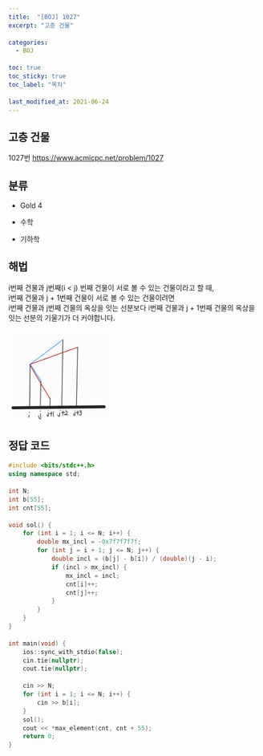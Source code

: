 ```yaml
---
title:  "[BOJ] 1027"
excerpt: "고층 건물"

categories:
  - BOJ

toc: true
toc_sticky: true
toc_label: "목차"

last_modified_at: 2021-06-24
---
```


## 고층 건물
1027번 <https://www.acmicpc.net/problem/1027>

## 분류
* Gold 4

* 수학
* 기하학

## 해법
i번째 건물과 j번째(i < j) 번째 건물이 서로 볼 수 있는 건물이라고 할 때,<br>
i번째 건물과 j + 1번째 건물이 서로 볼 수 있는 건물이려면<br>
i번째 건물과 j번째 건물의 옥상을 잇는 선분보다 i번째 건물과 j + 1번째 건물의 옥상을 잇는 선분의 기울기가 더 커야합니다.

<img src = "/assets/images/boj/1027.jpg" width = "40%" height = "40%">

## 정답 코드
```cpp
#include <bits/stdc++.h>
using namespace std;

int N;
int b[55];
int cnt[55];

void sol() {
    for (int i = 1; i <= N; i++) {
        double mx_incl = -0x7f7f7f7f;
        for (int j = i + 1; j <= N; j++) {
            double incl = (b[j] - b[i]) / (double)(j - i);
            if (incl > mx_incl) {
                mx_incl = incl;
                cnt[i]++;
                cnt[j]++;
            }
        }
    }
}

int main(void) {
    ios::sync_with_stdio(false);
    cin.tie(nullptr);
    cout.tie(nullptr);

    cin >> N;
    for (int i = 1; i <= N; i++) {
        cin >> b[i];
    }
    sol();
    cout << *max_element(cnt, cnt + 55);
    return 0;
}
```